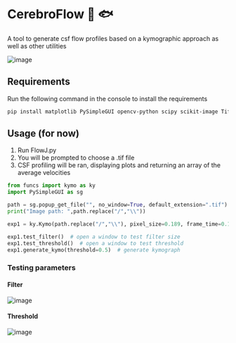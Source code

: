 # CerebroFlow 🧠 🐟
A tool to generate csf flow profiles based on a kymographic approach as well as other utilities 
</br>

![image](https://github.com/daggermaster3000/CerebroFlow/assets/82659911/2afe5815-18c9-40e9-95eb-1bb88d05eea1)



## Requirements
Run the following command in the console to install the requirements
```bash
pip install matplotlib PySimpleGUI opencv-python scipy scikit-image TiffCapture
```

## Usage (for now)
1. Run FlowJ.py
2. You will be prompted to choose a .tif file
3. CSF profiling will be ran, displaying plots and returning an array of the average velocities
```python
from funcs import kymo as ky
import PySimpleGUI as sg

path = sg.popup_get_file("", no_window=True, default_extension=".tif")
print("Image path: ",path.replace("/","\\"))

exp1 = ky.Kymo(path.replace("/","\\"), pixel_size=0.189, frame_time=0.1)

exp1.test_filter()  # open a window to test filter size
exp1.test_threshold()  # open a window to test threshold
exp1.generate_kymo(threshold=0.5)  # generate kymograph

```
### Testing parameters
#### Filter
![image](https://github.com/daggermaster3000/CerebroFlow/assets/82659911/3b8c9c81-eb35-4b50-a168-4a1e82f9ea46)
#### Threshold
![image](https://github.com/daggermaster3000/CerebroFlow/assets/82659911/0e46b671-6eb6-46e7-886c-744fbddd8ef1)


